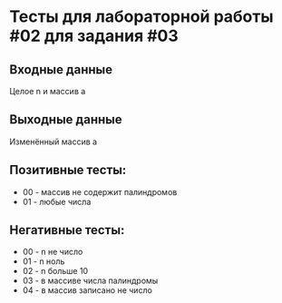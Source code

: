 # Тесты для лабораторной работы #02 для задания #03

## Входные данные 
Целое n и массив a

## Выходные данные
Изменённый массив a

## Позитивные тесты:
 - 00 - массив не содержит палиндромов
 - 01 - любые числа

## Негативные тесты:
 - 00 - n не число
 - 01 - n ноль
 - 02 - n больше 10
 - 03 - в массиве числа палиндромы
 - 04 - в массив записано не число
